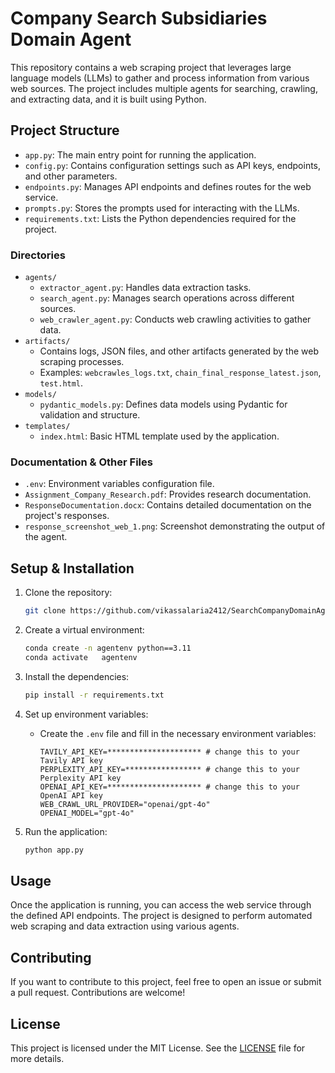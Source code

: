 # Company Search Subsidiaries Domain Agent

This repository contains a web scraping project that leverages large language models (LLMs) to gather and process information from various web sources. The project includes multiple agents for searching, crawling, and extracting data, and it is built using Python.

## Project Structure

- `app.py`: The main entry point for running the application.
- `config.py`: Contains configuration settings such as API keys, endpoints, and other parameters.
- `endpoints.py`: Manages API endpoints and defines routes for the web service.
- `prompts.py`: Stores the prompts used for interacting with the LLMs.
- `requirements.txt`: Lists the Python dependencies required for the project.

### Directories

- `agents/`
  - `extractor_agent.py`: Handles data extraction tasks.
  - `search_agent.py`: Manages search operations across different sources.
  - `web_crawler_agent.py`: Conducts web crawling activities to gather data.
- `artifacts/`
  - Contains logs, JSON files, and other artifacts generated by the web scraping processes.
  - Examples: `webcrawles_logs.txt`, `chain_final_response_latest.json`, `test.html`.
- `models/`
  - `pydantic_models.py`: Defines data models using Pydantic for validation and structure.
- `templates/`
  - `index.html`: Basic HTML template used by the application.

### Documentation & Other Files

- `.env`: Environment variables configuration file.
- `Assignment_Company_Research.pdf`: Provides research documentation.
- `ResponseDocumentation.docx`: Contains detailed documentation on the project's responses.
- `response_screenshot_web_1.png`: Screenshot demonstrating the output of the agent.

## Setup & Installation

1. Clone the repository:
   ```bash
   git clone https://github.com/vikassalaria2412/SearchCompanyDomainAgent.git

   ```

2. Create a virtual environment:
   ```bash
   conda create -n agentenv python==3.11
   conda activate   agentenv
   ```

3. Install the dependencies:
   ```bash
   pip install -r requirements.txt
   ```

4. Set up environment variables:
   - Create the `.env` file and fill in the necessary environment variables:
        ```
        TAVILY_API_KEY=********************* # change this to your Tavily API key
        PERPLEXITY_API_KEY=***************** # change this to your Perplexity API key
        OPENAI_API_KEY=********************* # change this to your OpenAI API key
        WEB_CRAWL_URL_PROVIDER="openai/gpt-4o" 
        OPENAI_MODEL="gpt-4o"
        ```
   

5. Run the application:
   ```bash
   python app.py
   ```

## Usage

Once the application is running, you can access the web service through the defined API endpoints. The project is designed to perform automated web scraping and data extraction using various agents.

## Contributing

If you want to contribute to this project, feel free to open an issue or submit a pull request. Contributions are welcome!

## License

This project is licensed under the MIT License. See the [LICENSE](LICENSE) file for more details.
